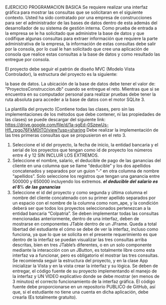 EJERCICIO PROGRAMACION BASICA
Se requiere realizar una interfaz gráfica para mostrar las consultas que se solicitaran en el siguiente contexto.
Usted ha sido contratado por una empresa de construcciones para ser el administrador de las bases de datos dentro de esta además del desarrollador
de su sistema de gestión interna. Como prueba de entrada a la empresa se le ha solicitado que administre la base de datos y que codifique algunas 
consultas para extraer información que requiere la parte administrativa de la empresa, la información de estas consultas debe salir por la consola, 
por lo cual le han solicitado que cree una aplicación de consola que realice estas consultas a la base de datos y como resultado las entregue por consola. 

El proyecto debe seguir el patrón de diseño MVC (Modelo Vista Controlador), la estructura del proyecto es la siguiente:

la base de datos. La ubicación de la base de datos debe tener el valor de: "ProyectosConstruccion.db" cuando se entregue el reto.
Mientras que si se encuentra en su computador personal para realizar pruebas debe tener la ruta absoluta para acceder a la base de datos con el motor SQLite 3.

La plantilla del proyecto (Contiene todas las clases, pero sin las implementaciones de los métodos que debe contener, ni las propiedades de las clases) 
se puede descargar del siguiente link:
https://drive.google.com/file/d/1a-sgEd-0SzewUs-Hfl_rpgo76FkM0tTO/view?usp=sharing
Debe realizar la implementación de las tres primeras consultas que se propusieron en el reto 3.
1) Seleccione el id del proyecto, la fecha de inicio, la entidad bancaria y el serial de los proyectos que tengan como id de proyecto los números entre 4 y 12 
SIN INCLUIR LOS EXTREMOS.
2) Seleccione el nombre, salario, el deducible de pago de las ganancias del cliente en una columna que se llame “deducible” y los dos apellidos concatenados
y separados por un guion “-“ en otra columna de nombre “apellidos”. Solo seleccione los registros que tengan una ganancia entre 500000 y 650000 incluyendo 
los extremos.
𝒆𝒍 𝒅𝒆𝒅𝒖𝒄𝒊𝒃𝒍𝒆 𝒅𝒆𝒍 𝒔𝒂𝒍𝒂𝒓𝒊𝒐 𝒆𝒔 𝒆𝒍 𝟖% 𝒅𝒆 𝒍𝒂𝒔 𝒈𝒂𝒏𝒂𝒏𝒄𝒊𝒂𝒔
3) Seleccione el id del proyecto y como segunda y última columna el nombre del cliente concatenado con su primer apellido separados por un espacio 
con el nombre de la columna como nom_ape, y la condición deberá ser que todos los proyectos seleccionados pertenezcan a la entidad bancaria “Colpatria”.
Se deben implementar todas las consultas mencionadas anteriormente, dentro de una interfaz, deben de mostrarse en componentes JTable dentro de un JFrame. 
Queda a total libertad del estudiante el cómo se debe de ver la interfaz, incluso como funciona, ya que lo que se solicita en el presente requerimiento 
es que dentro de la interfaz se puedan visualizar las tres consultas arriba descritas, bien en tres JTable’s diferentes, o en un solo componente 
mediante la interacción con un JButton, es totalmente libre como esta interfaz va a funcionar, pero es obligatorio el mostrar las tres consultas.
Se recomienda seguir la estructura del proyecto, y en la clase App inicializar la Vista y en la vista crear la interfaz y su lógica.
Se deben de entregar, el código fuente de su proyecto implementando el manejo de la interfaz y UN VIDEO explicativo donde se debe mostrar 
(en menos de 3 minutos) el correcto funcionamiento de la interfaz gráfica. El código fuente debe proporcionarse en un repositorio PUBLICO de GitHub, 
así que, si el estudiante no tiene una cuenta en dicha aplicación, debe crearla (Es totalmente gratuito).

